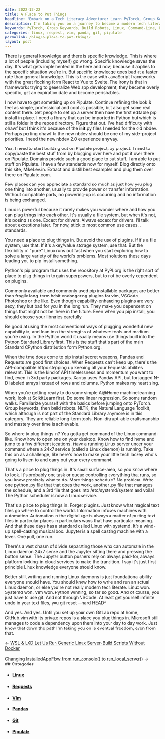 ```yaml
---
date: 2022-12-22
title: A Place to Put Things
headline: "Embark on a Tech Literacy Adventure: Learn PyTorch, Group Keywords, and Build Robots!"
description: I'm taking you on a journey to become a modern tech literate person. Learn the basics of PyTorch, group keywords, and build robots. Familiarize yourself with Linux, Git, and Vim. Set up a GitLab repo and gain the freedom that comes with it. Join me as I guide you through this tech literacy adventure!
keywords: PyTorch, Group Keywords, Build Robots, Linux, Command-Line, Linux Daemon, Git, Vim, GitLab, Repo, Freedom, Pipulate, Python Standard Library, Pip Install, Pandas, Requests, Httpx, ScikitLearn
categories: linux, request, vim, panda, git, pipulate
permalink: /blog/a-place-to-put-things/
layout: post
---
```



There is general knowledge and there is specific knowledge. This is where a lot
of people (including myself) go wrong. Specific knowledge saves the day. It's
what gets implemented in the here and now, because it applies to the specific
situation you're in. But specific knowledge goes bad at a faster rate than
general knowledge. This is the case with JavaScript frameworks with the great
flocking form React to Vue to Svelte. The irony is that in frameworks trying to
generalize Web app development, they become overly specific, get an expiration
date and become perishables.

I now have to get something up on Pipulate. Continue refining the look & feel
as simple, professional and cool as possible, but also get some real content
there. Get people to set up a server then have the first editable pip install
in place. I need a library that can be imported in Python but which is still a
folder in the repos directory. Figure that out. I've had difficulty with ohawf
but I think it's because of the __init__.py files I needed for the old nbdev.
Perhaps porting ohawf to the new nbdev should be one of my side-project
priorities. I need the new nbdev 2.0 experience anyway.

Yes, I need to start building out on Pipulate project, by project. I need to
copy/paste the best stuff from by blogging over here and put it over there on
Pipulate. Domains provide such a good place to put stuff. I am able to put
stuff on Pipulate. I have a few standards now for myself. Blog directly onto
this site, MikeLev.in. Extract and distill best examples and plug them over
there on Pipulate.com.

Few places can you appreciate a standard so much as just how you plug one thing
into another, usually to provide power or transfer information. Without
compatible parts, no powering-up is occurring and no information is being
exchanged.

Linux is powerful because it rarely makes you wonder where and how you can plug
things into each other. It's usually a file system, but when it's not, it's
posing as one. Except for drivers. Always except for drivers. I'll talk about
exceptions later. For now, stick to most common use cases… standards.

You need a place to plug things in. But avoid the use of plugins. If it's a
file system, use that. If it's a key/value storage system, use that. But the
flexibility of "pure" Linux runs out fast when you start exploring how to solve
a large variety of the world's problems. Most solutions these days leading you
to pip install something.

Python's pip program that uses the repository at PyPI.org is the right sort of
place to plug things in to gain superpowers, but to not be overly dependent on
plugins.

Commonly available and commonly used pip installable packages are better than
fragile long-term habit endangering plugins for vim, VSCode, Photoshop or the
like. Even though capability-enhancing plugins are very sexy, they but bad for
you in the long run. They make you dependent on things that might not be there
in the future. Even when you pip install, you should choose your libraries
carefully.

Be good at using the most conventional ways of plugging wonderful new
capability in, and lean into the strengths of whatever tools and medium you're
using. In the Python world it usually means use things built into the Pytnon
Standard Library first. This is the stuff that's part of the main Standard
CPython distribution form Python.org.

When the time does come to pip install secret weapons, Pandas and Requests are
good first choices. When Requests can't keep up, there's the API-compatible
httpx stepping up keeping all your Requests abilities relevant. This is the
kind of API timelessness and momentum you want to find, even in 3rd party
packages. Xarray uses Pandas API, but for jagged N-D labeled arrays instead of
rows and columns. Python makes my heart sing.

When you're getting ready to do some simple  Ai@Home machine learning work,
look at ScikitLearn first. Do some linear regression. So some random walks.
Familiarize yourself with the basics before jumping onto PyTorch. Group
keywords, then build robots. NLTK, the Natural Language Toolkit, which although
is not part of the Standard Library anymore is in this category. They are
reliable long-term tools. Non-disrupt-able craftsmanship and mastery over time
is achievable.

So where to plug things in? You gotta get command of the Linux command-like.
Know how to open one on your desktop. Know how to find home and jump to a few
different locations. Have a running Linux server under your command where a
24x7 service (called a Linux daemon) is running. Take this on as a challenge,
like here's how to make your little tech lackey who's going to listen to and
carry out your every command.

That's a place to plug things in. It's small surface-area, so you know where to
look. It's probably one task or queue controlling everything that runs, so you
know precisely what to do. More things schedule? No problem. Write one python
.py file that that does the work, another .py file that manages the schedule,
and a 3rd file that goes into /etc/systemd/system and voila! The Python
scheduler is now a Linux service.

That's a place to plug things in. Forget plugins. Just know what magical text
files go where to control the world. Information infuses machines with
automation. Automation in the digital age is always a matter of putting text
files in particular places in particulars ways that have particular meaning.
And that these days has a standard called Linux with systemd. It's a wind-up
spell-casting musical box. Jupyter is a spell casting machine with a lever. One
pull, one run.

There's a vast chasm of divide separating those who can automate in the Linux
daemon 24x7 sense and the Jupyter sitting there and pressing the button sense.
The Jupyter button pushers rely on always paid-for, always platform locking-in
cloud services to make the transition. I say it's just first principle Linux
knowledge everyone should know.

Better still, writing and running Linux daemons is just foundational ability
everyone should have. You should know how to write and run an actual Linux
daemon, or else you're not really modern tech literate. Linux won. Systemd won.
Vim won. Python winning, so far so good. And of course, you just have to use
git. And not through VSCode. At least get yourself infinite undo in your text
files, you git reset --hard HEAD^

And yes. And yes. Until you set up your own GitLab repo at home, GitHub.vim
with its private repos is a place you plug things in. Microsoft still manages
to code a dependency upon them into your day to day work. Just know that down
the path I'm taking you on is eventual freedom, even from that.


<div class="arrow-links"><div class="post-nav-prev"><span class="arrow">&larr;&nbsp;</span><a href="/blog/wsl-lxd-let-us-run-generic-linux-server-build-scripts-without-docker/">WSL & LXD Let Us Run Generic Linux Server-Build Scripts Without Docker</a></div> &nbsp; <div class="post-nav-next"><a href="/blog/changing-installedappflow-from-run-console-to-run-local-server/">Changing InstalledAppFlow from run_console() to run_local_server()</a><span class="arrow">&nbsp;&rarr;</span></div></div>
## Categories

<ul>
<li><h4><a href='/linux/'>Linux</a></h4></li>
<li><h4><a href='/request/'>Requests</a></h4></li>
<li><h4><a href='/vim/'>Vim</a></h4></li>
<li><h4><a href='/panda/'>Pandas</a></h4></li>
<li><h4><a href='/git/'>Git</a></h4></li>
<li><h4><a href='/pipulate/'>Pipulate</a></h4></li></ul>
